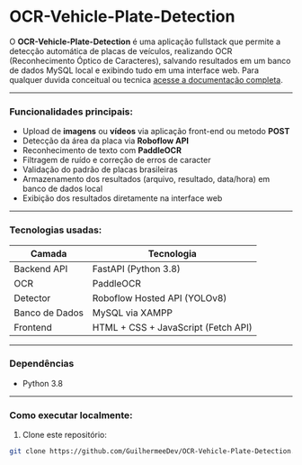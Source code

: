 # OCR-Vehicle-Plate-Detection
O **OCR-Vehicle-Plate-Detection** é uma aplicação fullstack que permite a detecção automática de placas de veículos, realizando OCR (Reconhecimento Óptico de Caracteres), salvando resultados em um banco de dados MySQL local e exibindo tudo em uma interface web. Para qualquer duvida conceitual ou tecnica [acesse a documentação completa](./docs/documentacao.md). 

---
### Funcionalidades principais:

- Upload de **imagens** ou **vídeos** via aplicação front-end ou metodo **POST**  
- Detecção da área da placa via **Roboflow API**
- Reconhecimento de texto com **PaddleOCR**  
- Filtragem de ruído e correção de erros de caracter
- Validação do padrão de placas brasileiras
- Armazenamento dos resultados (arquivo, resultado, data/hora) em banco de dados local
- Exibição dos resultados diretamente na interface web
---

### Tecnologias usadas:

| Camada        | Tecnologia                          |
|---------------|-------------------------------------|
| Backend API   | FastAPI (Python 3.8)                |
| OCR           | PaddleOCR                           |
| Detector      | Roboflow Hosted API (YOLOv8)        |
| Banco de Dados| MySQL via XAMPP                     |
| Frontend      | HTML + CSS + JavaScript (Fetch API) |

---
### Dependências
- Python 3.8
---

### Como executar localmente:

1.  Clone este repositório:  
```bash
git clone https://github.com/GuilhermeeDev/OCR-Vehicle-Plate-Detection.git
```
